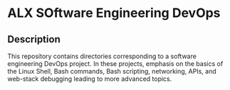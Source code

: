 # ALX SOftware Engineering DevOps

## Description
This repository contains directories corresponding to a software engineering DevOps project. In these projects, emphasis on the basics of the Linux Shell, Bash commands, Bash scripting, networking, APIs, and web-stack debugging leading to more advanced topics.
